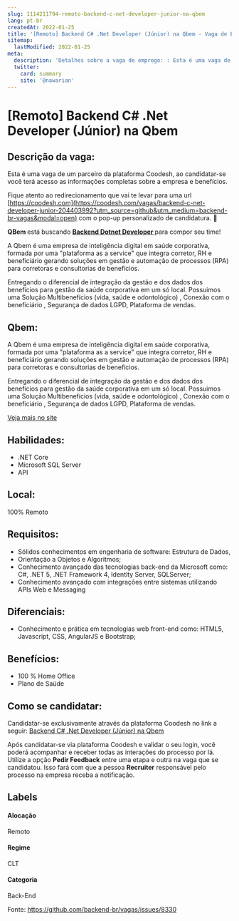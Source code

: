 ```yaml
---
slug: 1114211794-remoto-backend-c-net-developer-junior-na-qbem
lang: pt-br
createdAt: 2022-01-25
title: '[Remoto] Backend C# .Net Developer (Júnior) na Qbem - Vaga de Emprego'
sitemap:
  lastModified: 2022-01-25
meta:
  description: 'Detalhes sobre a vaga de emprego: : Esta é uma vaga de um parceiro da plataforma Coodesh, ao candidatar-se você terá acesso as informações completas sobre a empresa e benefícios.  Fique atento ao redirecionamento que vai te levar para uma url [https://coodesh.com](https://coodesh.com/vagas/backend-c-net-developer-junior-204403992?utm_source=github&utm_medium=backend-br-vagas&modal=open) com o pop-up personalizado de candidatura. 👋 <p><strong>QBem </strong>está buscando <strong><ins>Backend Dotnet Developer </ins></strong>para compor seu time!</p> <p>A Qbem é uma empresa de inteligência digital em saúde corporativa, formada por uma "plataforma as a service" que integra corretor, RH e beneficiário gerando soluções em gestão e automação de processos (RPA) para corretoras e consultorias de benefícios.&nbsp;</p> <p>Entregando o diferencial de integração da gestão e dos dados dos benefícios para gestão da saúde corporativa em um só local. Possuimos uma Solução Multibenefícios (vida, saúde e odontológico) , Conexão com o beneficiário , Segurança de dados LGPD, Plataforma de vendas.&nbsp;</p>'
  twitter:
    card: summary
    site: '@nawarian'
---
```


# [Remoto] Backend C# .Net Developer (Júnior) na Qbem

## Descrição da vaga: 
Esta é uma vaga de um parceiro da plataforma Coodesh, ao candidatar-se você terá acesso as informações completas sobre a empresa e benefícios.


Fique atento ao redirecionamento que vai te levar para uma url [https://coodesh.com](https://coodesh.com/vagas/backend-c-net-developer-junior-204403992?utm_source=github&utm_medium=backend-br-vagas&modal=open) com o pop-up personalizado de candidatura. 👋
<p><strong>QBem </strong>está buscando <strong><ins>Backend Dotnet Developer </ins></strong>para compor seu time!</p>
<p>A Qbem é uma empresa de inteligência digital em saúde corporativa, formada por uma "plataforma as a service"  que integra corretor, RH e beneficiário gerando soluções em gestão e automação de processos (RPA)  para corretoras e consultorias de benefícios.&nbsp;</p>
<p>Entregando o diferencial de integração da gestão e dos dados dos benefícios para gestão da saúde corporativa em um só local. Possuimos uma Solução Multibenefícios (vida, saúde e odontológico) , Conexão com o beneficiário , Segurança de dados LGPD, Plataforma de vendas.&nbsp;</p>

## Qbem: 
 <p>A Qbem é uma empresa de inteligência digital em saúde corporativa, formada por uma "plataforma as a service"  que integra corretor, RH e beneficiário gerando soluções em gestão e automação de processos (RPA)  para corretoras e consultorias de benefícios.&nbsp;</p>
<p>Entregando o diferencial de integração da gestão e dos dados dos benefícios para gestão da saúde corporativa em um só local. Possuimos uma Solução Multibenefícios (vida, saúde e odontológico) , Conexão com o beneficiário , Segurança de dados LGPD, Plataforma de vendas.&nbsp;</p><a href='https://coodesh.com/empresas/qbem'>Veja mais no site</a>

 ## Habilidades: 
 - .NET Core 
- Microsoft SQL Server 
- API
## Local: 
 100% Remoto
## Requisitos: 
 - Sólidos conhecimentos em engenharia de software: Estrutura de Dados,  
- Orientação a Objetos e Algoritmos; 
- Conhecimento avançado das tecnologias back-end da Microsoft como: C#, .NET 5, .NET Framework 4, Identity Server, SQLServer; 
- Conhecimento avançado com integrações entre sistemas utilizando APIs Web e Messaging
## Diferenciais: 
 - Conhecimento e prática em tecnologias web front-end como: HTML5, Javascript, CSS, AngularJS e Bootstrap;
## Benefícios: 
 - 100 % Home Office 
- Plano de Saúde
## Como se candidatar:
Candidatar-se exclusivamente através da plataforma Coodesh no link a seguir: [Backend C# .Net Developer (Júnior) na Qbem](https://coodesh.com/vagas/backend-c-net-developer-junior-204403992?utm_source=github&utm_medium=backend-br-vagas&modal=open)


Após candidatar-se via plataforma Coodesh e validar o seu login, você poderá acompanhar e receber todas as interações do processo por lá. Utilize a opção **Pedir Feedback** entre uma etapa e outra na vaga que se candidatou. Isso fará com que a pessoa **Recruiter** responsável pelo processo na empresa receba a notificação.
## Labels
#### Alocação
Remoto
#### Regime
CLT
#### Categoria
Back-End

Fonte: https://github.com/backend-br/vagas/issues/8330